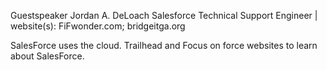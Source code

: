 Guestspeaker Jordan A. DeLoach Salesforce Technical Support Engineer | 
website(s): FiFwonder.com; bridgeitga.org

SalesForce uses the cloud.
Trailhead and Focus on force websites to learn about SalesForce.
